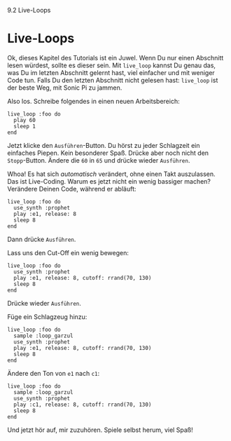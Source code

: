 9.2 Live-Loops

# Live-Loops

Ok, dieses Kapitel des Tutorials ist ein Juwel. Wenn Du nur einen 
Abschnitt lesen würdest, sollte es dieser sein. Mit `live_loop` kannst
Du genau das, was Du im letzten Abschnitt gelernt hast, viel einfacher
und mit weniger Code tun. Falls Du den letzten Abschnitt nicht gelesen
hast: `live_loop` ist der beste Weg, mit Sonic Pi zu jammen.

Also los. Schreibe folgendes in einen neuen Arbeitsbereich:

```
live_loop :foo do
  play 60
  sleep 1
end
```

Jetzt klicke den `Ausführen`-Button. Du hörst zu jeder Schlagzeit ein
einfaches Piepen. Kein besonderer Spaß. Drücke aber noch nicht den
`Stopp`-Button. Ändere die `60` in `65` und drücke wieder `Ausführen`.

Whoa! Es hat sich *automatisch* verändert, ohne einen Takt auszulassen. 
Das ist Live-Coding. Warum es jetzt nicht ein wenig bassiger machen? 
Verändere Deinen Code, während er abläuft:

```
live_loop :foo do
  use_synth :prophet
  play :e1, release: 8
  sleep 8
end
```

Dann drücke `Ausführen`.

Lass uns den Cut-Off ein wenig bewegen:

```
live_loop :foo do
  use_synth :prophet
  play :e1, release: 8, cutoff: rrand(70, 130)
  sleep 8
end
```

Drücke wieder `Ausführen`.

Füge ein Schlagzeug hinzu:

```
live_loop :foo do
  sample :loop_garzul
  use_synth :prophet
  play :e1, release: 8, cutoff: rrand(70, 130)
  sleep 8
end
```

Ändere den Ton von `e1` nach `c1`:

```
live_loop :foo do
  sample :loop_garzul
  use_synth :prophet
  play :c1, release: 8, cutoff: rrand(70, 130)
  sleep 8
end
```

Und jetzt hör auf, mir zuzuhören. Spiele selbst herum, viel Spaß!
